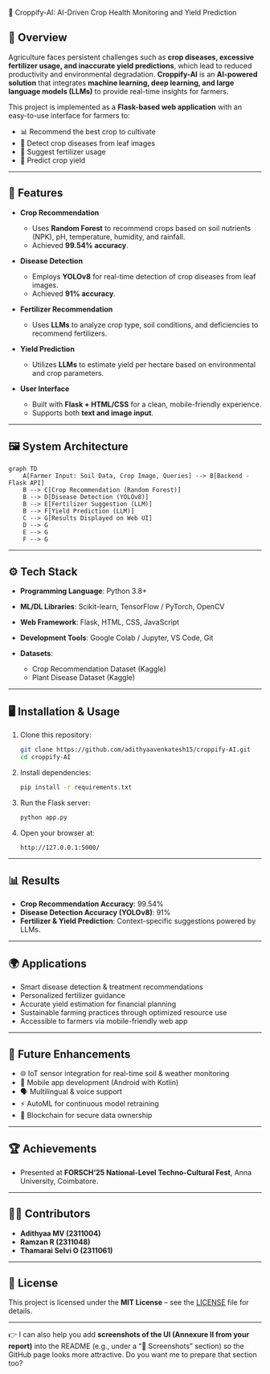 🌾 Croppify-AI: AI-Driven Crop Health Monitoring and Yield Prediction

## 📌 Overview

Agriculture faces persistent challenges such as **crop diseases, excessive fertilizer usage, and inaccurate yield predictions**, which lead to reduced productivity and environmental degradation.
**Croppify-AI** is an **AI-powered solution** that integrates **machine learning, deep learning, and large language models (LLMs)** to provide real-time insights for farmers.

This project is implemented as a **Flask-based web application** with an easy-to-use interface for farmers to:

* 📊 Recommend the best crop to cultivate
* 🦠 Detect crop diseases from leaf images
* 🌱 Suggest fertilizer usage
* 🌾 Predict crop yield

---

## 🚀 Features

* **Crop Recommendation**

  * Uses **Random Forest** to recommend crops based on soil nutrients (NPK), pH, temperature, humidity, and rainfall.
  * Achieved **99.54% accuracy**.

* **Disease Detection**

  * Employs **YOLOv8** for real-time detection of crop diseases from leaf images.
  * Achieved **91% accuracy**.

* **Fertilizer Recommendation**

  * Uses **LLMs** to analyze crop type, soil conditions, and deficiencies to recommend fertilizers.

* **Yield Prediction**

  * Utilizes **LLMs** to estimate yield per hectare based on environmental and crop parameters.

* **User Interface**

  * Built with **Flask + HTML/CSS** for a clean, mobile-friendly experience.
  * Supports both **text and image input**.

---

## 🖼️ System Architecture

```mermaid
graph TD
    A[Farmer Input: Soil Data, Crop Image, Queries] --> B[Backend - Flask API]
    B --> C[Crop Recommendation (Random Forest)]
    B --> D[Disease Detection (YOLOv8)]
    B --> E[Fertilizer Suggestion (LLM)]
    B --> F[Yield Prediction (LLM)]
    C --> G[Results Displayed on Web UI]
    D --> G
    E --> G
    F --> G
```

---

## ⚙️ Tech Stack

* **Programming Language**: Python 3.8+
* **ML/DL Libraries**: Scikit-learn, TensorFlow / PyTorch, OpenCV
* **Web Framework**: Flask, HTML, CSS, JavaScript
* **Development Tools**: Google Colab / Jupyter, VS Code, Git
* **Datasets**:

  * Crop Recommendation Dataset (Kaggle)
  * Plant Disease Dataset (Kaggle)

---

## 🖥️ Installation & Usage

1. Clone this repository:

   ```bash
   git clone https://github.com/adithyaavenkatesh15/croppify-AI.git
   cd croppify-AI
   ```

2. Install dependencies:

   ```bash
   pip install -r requirements.txt
   ```

3. Run the Flask server:

   ```bash
   python app.py
   ```

4. Open your browser at:

   ```
   http://127.0.0.1:5000/
   ```

---

## 📊 Results

* **Crop Recommendation Accuracy**: 99.54%
* **Disease Detection Accuracy (YOLOv8)**: 91%
* **Fertilizer & Yield Prediction**: Context-specific suggestions powered by LLMs.

---

## 🌍 Applications

* Smart disease detection & treatment recommendations
* Personalized fertilizer guidance
* Accurate yield estimation for financial planning
* Sustainable farming practices through optimized resource use
* Accessible to farmers via mobile-friendly web app

---

## 🔮 Future Enhancements

* 🌐 IoT sensor integration for real-time soil & weather monitoring
* 📱 Mobile app development (Android with Kotlin)
* 🗣️ Multilingual & voice support
* ⚡ AutoML for continuous model retraining
* 🔗 Blockchain for secure data ownership

---

## 🏆 Achievements

* Presented at **FORSCH’25 National-Level Techno-Cultural Fest**, Anna University, Coimbatore.

---

## 👨‍💻 Contributors

* **Adithyaa MV (2311004)**
* **Ramzan R (2311048)**
* **Thamarai Selvi O (2311061)**

---

## 📜 License

This project is licensed under the **MIT License** – see the [LICENSE](LICENSE) file for details.

---

👉 I can also help you add **screenshots of the UI (Annexure II from your report)** into the README (e.g., under a “📸 Screenshots” section) so the GitHub page looks more attractive.
Do you want me to prepare that section too?
